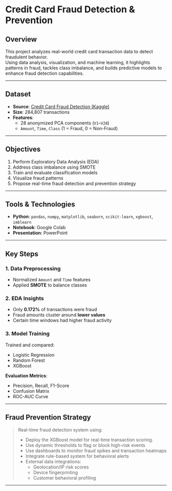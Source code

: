 # Credit Card Fraud Detection & Prevention

## Overview

This project analyzes real-world credit card transaction data to detect fraudulent behavior.  
Using data analysis, visualization, and machine learning, it highlights patterns in fraud, tackles class imbalance, and builds predictive models to enhance fraud detection capabilities.

---

## Dataset

- **Source**: [Credit Card Fraud Detection (Kaggle)](https://www.kaggle.com/datasets/mlg-ulb/creditcardfraud)
- **Size**: 284,807 transactions
- **Features**:
  - 28 anonymized PCA components (`V1`–`V28`)
  - `Amount`, `Time`, `Class` (1 = Fraud, 0 = Non-Fraud)

---

## Objectives

1. Perform Exploratory Data Analysis (EDA)
2. Address class imbalance using SMOTE
3. Train and evaluate classification models
4. Visualize fraud patterns
5. Propose real-time fraud detection and prevention strategy

---

## Tools & Technologies

- **Python**: `pandas`, `numpy`, `matplotlib`, `seaborn`, `scikit-learn`, `xgboost`, `imblearn`
- **Notebook**: Google Colab
- **Presentation**: PowerPoint

---

## Key Steps

### 1. Data Preprocessing
- Normalized `Amount` and `Time` features
- Applied **SMOTE** to balance classes

### 2. EDA Insights
- Only **0.172%** of transactions were fraud
- Fraud amounts cluster around **lower values**
- Certain time windows had higher fraud activity

### 3. Model Training
Trained and compared:
- Logistic Regression
- Random Forest
- XGBoost

**Evaluation Metrics**:
- Precision, Recall, F1-Score
- Confusion Matrix
- ROC-AUC Curve

---

## Fraud Prevention Strategy

> Real-time fraud detection system using:
> - Deploy the XGBoost model for real-time transaction scoring.
> - Use dynamic thresholds to flag or block high-risk events
> - Use dashboards to monitor fraud spikes and transaction heatmaps
> - Integrate rule-based system for behavioral alerts
> - External data integrations:
>   - Geolocation/IP risk scores
>   - Device fingerprinting
>   - Customer behavioral profiling

---
